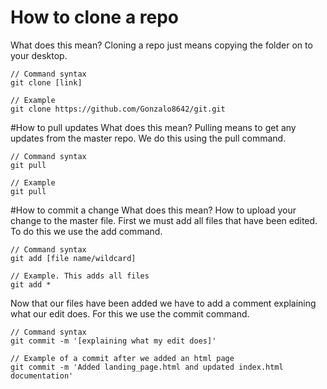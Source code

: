 # How to clone a repo
What does this mean? Cloning a repo just means copying the folder on to your desktop.
```
// Command syntax 
git clone [link]

// Example
git clone https://github.com/Gonzalo8642/git.git 
```

#How to pull updates
What does this mean? Pulling means to get any updates from the master repo.
We do this using the pull command.
```
// Command syntax 
git pull

// Example
git pull
```
#How to commit a change
What does this mean? How to upload your change to the master file.
First we must add all files that have been edited. To do this we use the add command.
```
// Command syntax
git add [file name/wildcard]

// Example. This adds all files
git add *
```
Now that our files have been added we have to add a comment explaining what our edit does. 
For this we use the commit command.
```
// Command syntax
git commit -m '[explaining what my edit does]'

// Example of a commit after we added an html page
git commit -m 'Added landing_page.html and updated index.html documentation'
```
